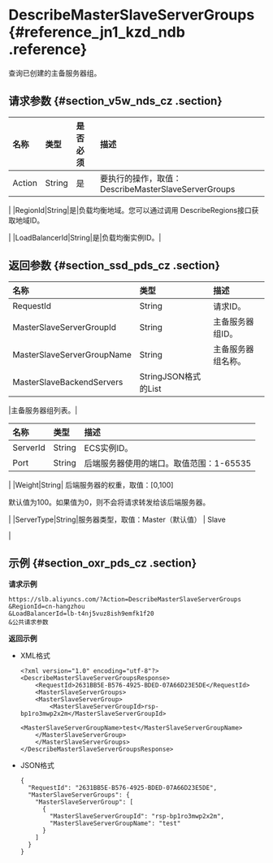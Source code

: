 # DescribeMasterSlaveServerGroups {#reference_jn1_kzd_ndb .reference}

查询已创建的主备服务器组。

## 请求参数 {#section_v5w_nds_cz .section}

|名称|类型|是否必须|描述|
|:-|:-|:---|:-|
|Action|String|是|要执行的操作，取值：DescribeMasterSlaveServerGroups

|
|RegionId|String|是|负载均衡地域。您可以通过调用 DescribeRegions接口获取地域ID。

|
|LoadBalancerId|String|是|负载均衡实例ID。|

## 返回参数 {#section_ssd_pds_cz .section}

|名称|类型|描述|
|:-|:-|:-|
|RequestId|String|请求ID。|
|MasterSlaveServerGroupId|String|主备服务器组ID。|
|MasterSlaveServerGroupName|String|主备服务器组名称。|
|MasterSlaveBackendServers|StringJSON格式的List

|主备服务器组列表。|

|名称|类型|描述|
|:-|:-|:-|
|ServerId|String|ECS实例ID。|
|Port|String|后端服务器使用的端口。取值范围：1-65535

|
|Weight|String| 后端服务器的权重，取值：\[0,100\]

 默认值为100。如果值为0，则不会将请求转发给该后端服务器。

 |
|ServerType|String|服务器类型，取值：Master（默认值） | Slave

|

## 示例 {#section_oxr_pds_cz .section}

**请求示例**

``` {#public}
https://slb.aliyuncs.com/?Action=DescribeMasterSlaveServerGroups
&RegionId=cn-hangzhou
&LoadBalancerId=lb-t4nj5vuz8ish9emfk1f20
&公共请求参数
```

**返回示例**

-   XML格式

    ```
    <?xml version="1.0" encoding="utf-8"?>
    <DescribeMasterSlaveServerGroupsResponse>
        <RequestId>2631BB5E-B576-4925-BDED-07A66D23E5DE</RequestId>
        <MasterSlaveServerGroups>
    	<MasterSlaveServerGroup>
    		<MasterSlaveServerGroupId>rsp-bp1ro3mwp2x2m</MasterSlaveServerGroupId>
    		<MasterSlaveServerGroupName>test</MasterSlaveServerGroupName>
    	</MasterSlaveServerGroup>
        </MasterSlaveServerGroups>
    </DescribeMasterSlaveServerGroupsResponse>
    ```

-   JSON格式

    ```
    {
      "RequestId": "2631BB5E-B576-4925-BDED-07A66D23E5DE",
      "MasterSlaveServerGroups": {
        "MasterSlaveServerGroup": [
          {
            "MasterSlaveServerGroupId": "rsp-bp1ro3mwp2x2m",
            "MasterSlaveServerGroupName": "test"
          }
        ]
      }
    }
    ```



